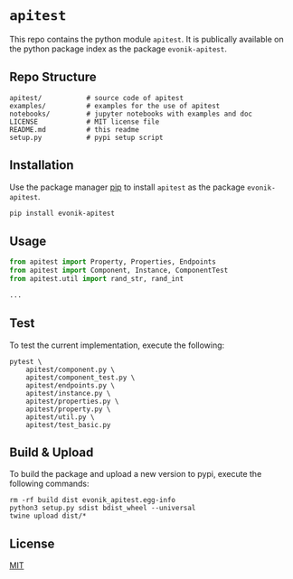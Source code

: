 # `apitest`

This repo contains the python module `apitest`.
It is publically available on the python package index as the package `evonik-apitest`.

## Repo Structure

```
apitest/           # source code of apitest
examples/          # examples for the use of apitest
notebooks/         # jupyter notebooks with examples and doc
LICENSE            # MIT license file
README.md          # this readme
setup.py           # pypi setup script
```

## Installation

Use the package manager [pip](https://pip.pypa.io/en/stable/) to install `apitest` as the package `evonik-apitest`.

```bash
pip install evonik-apitest
```

## Usage

```python
from apitest import Property, Properties, Endpoints
from apitest import Component, Instance, ComponentTest
from apitest.util import rand_str, rand_int

...
```

## Test

To test the current implementation, execute the following:

```
pytest \
    apitest/component.py \
    apitest/component_test.py \
    apitest/endpoints.py \
    apitest/instance.py \
    apitest/properties.py \
    apitest/property.py \
    apitest/util.py \
    apitest/test_basic.py
```

## Build & Upload

To build the package and upload a new version to pypi, execute the following commands:

```
rm -rf build dist evonik_apitest.egg-info
python3 setup.py sdist bdist_wheel --universal
twine upload dist/*
```

## License
[MIT](https://choosealicense.com/licenses/mit/)
